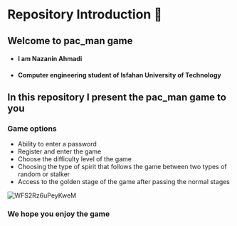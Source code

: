 # Repository Introduction 📜
## Welcome to pac_man game
- #### I am **Nazanin Ahmadi**  
- #### Computer engineering student of Isfahan University of Technology
 ## In this repository I present the pac_man game to you
 ### Game options
- Ability to enter a password
- Register and enter the game
- Choose the difficulty level of the game
- Choosing the type of spirit that follows the game between two types of random or stalker
- Access to the golden stage of the game after passing the normal stages
 
![WFS2Rz6uPeyKweM](https://github.com/user-attachments/assets/95b9e15f-8acb-4051-bac4-313d3ffaaf0b)
### We hope you enjoy the game
